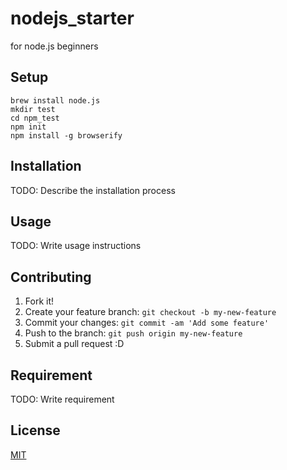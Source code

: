nodejs_starter
===

for node.js beginners

## Setup
	brew install node.js
	mkdir test
	cd npm_test
	npm init
	npm install -g browserify

## Installation
TODO: Describe the installation process

## Usage
TODO: Write usage instructions

## Contributing
1. Fork it!
2. Create your feature branch: `git checkout -b my-new-feature`
3. Commit your changes: `git commit -am 'Add some feature'`
4. Push to the branch: `git push origin my-new-feature`
5. Submit a pull request :D

## Requirement
TODO: Write requirement

## License
[MIT](https://github.com/miri4ech/nodejs_starter/blob/master/LICENSE)
